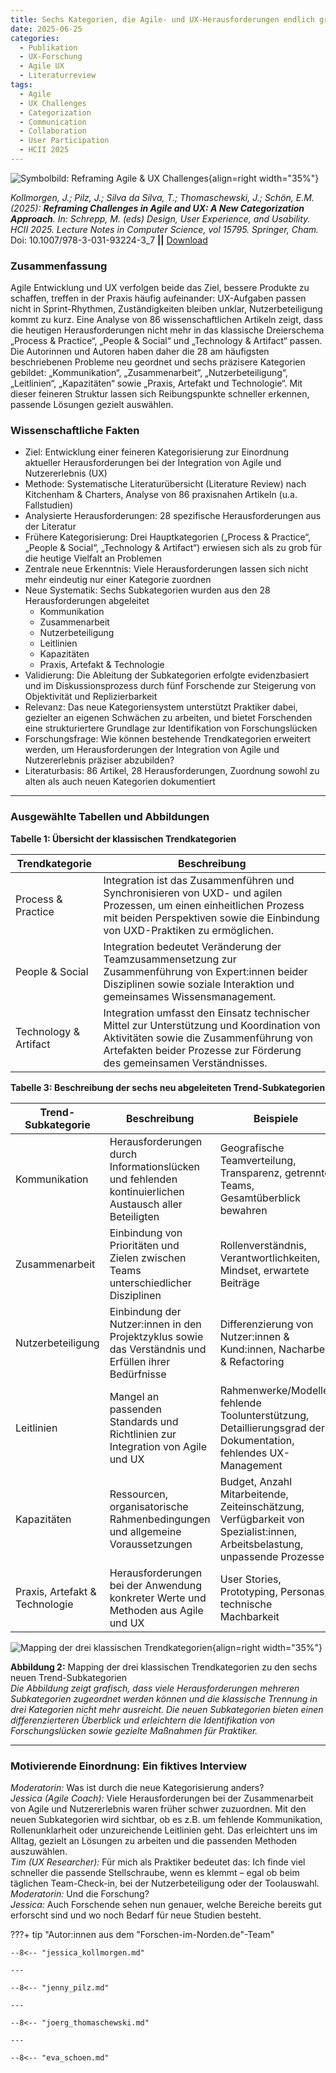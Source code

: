 ```yaml
---
title: Sechs Kategorien, die Agile- und UX-Herausforderungen endlich greifbar machen
date: 2025-06-25
categories:
  - Publikation
  - UX-Forschung
  - Agile UX
  - Literaturreview
tags:
  - Agile
  - UX Challenges
  - Categorization
  - Communication
  - Collaboration
  - User Participation
  - HCII 2025
---
```


![Symbolbild: Reframing Agile & UX Challenges](assets/2025-06-25-HCII-DUXU-2025_AgileUX_JK.jpg){align=right width="35%"}

*Kollmorgen, J.; Pilz, J.; Silva da Silva, T.; Thomaschewski, J.; Schön, E.M. (2025): __Reframing Challenges in Agile and UX: A New Categorization Approach__. In: Schrepp, M. (eds) *Design, User Experience, and Usability*. HCII 2025. Lecture Notes in Computer Science, vol 15795. Springer, Cham.* Doi: 10.1007/978-3-031-93224-3_7 **||** [Download](https://doi.org/10.1007/978-3-031-93224-3_7)



### Zusammenfassung

Agile Entwicklung und UX verfolgen beide das Ziel, bessere Produkte zu schaffen, treffen in der Praxis häufig aufeinander: UX-Aufgaben passen nicht in Sprint-Rhythmen, Zuständigkeiten bleiben unklar, Nutzerbeteiligung kommt zu kurz. Eine Analyse von 86 wissenschaftlichen Artikeln zeigt, dass die heutigen  Herausforderungen nicht mehr in das klassische Dreierschema „Process & Practice“, „People & Social“ und „Technology & Artifact“ passen. Die Autorinnen und Autoren haben daher die 28 am häufigsten beschriebenen Probleme neu geordnet und sechs präzisere Kategorien gebildet: „Kommunikation“, „Zusammenarbeit“, „Nutzerbeteiligung“, „Leitlinien“, „Kapazitäten“ sowie „Praxis, Artefakt und Technologie“. Mit dieser feineren Struktur lassen sich Reibungspunkte schneller erkennen, passende Lösungen gezielt auswählen.


<!-- more -->


### Wissenschaftliche Fakten

- Ziel: Entwicklung einer feineren Kategorisierung zur Einordnung aktueller Herausforderungen bei der Integration von Agile und Nutzererlebnis (UX)
- Methode: Systematische Literaturübersicht (Literature Review) nach Kitchenham & Charters, Analyse von 86 praxisnahen Artikeln (u.a. Fallstudien)
- Analysierte Herausforderungen: 28 spezifische Herausforderungen aus der Literatur
- Frühere Kategorisierung: Drei Hauptkategorien („Process & Practice“, „People & Social“, „Technology & Artifact“) erwiesen sich als zu grob für die heutige Vielfalt an Problemen
- Zentrale neue Erkenntnis: Viele Herausforderungen lassen sich nicht mehr eindeutig nur einer Kategorie zuordnen
- Neue Systematik: Sechs Subkategorien wurden aus den 28 Herausforderungen abgeleitet
  - Kommunikation
  - Zusammenarbeit
  - Nutzerbeteiligung
  - Leitlinien
  - Kapazitäten
  - Praxis, Artefakt & Technologie
- Validierung: Die Ableitung der Subkategorien erfolgte evidenzbasiert und im Diskussionsprozess durch fünf Forschende zur Steigerung von Objektivität und Replizierbarkeit
- Relevanz: Das neue Kategoriensystem unterstützt Praktiker dabei, gezielter an eigenen Schwächen zu arbeiten, und bietet Forschenden eine strukturiertere Grundlage zur Identifikation von Forschungslücken
- Forschungsfrage: Wie können bestehende Trendkategorien erweitert werden, um Herausforderungen der Integration von Agile und Nutzererlebnis präziser abzubilden?
- Literaturbasis: 86 Artikel, 28 Herausforderungen, Zuordnung sowohl zu alten als auch neuen Kategorien dokumentiert

---

### Ausgewählte Tabellen und Abbildungen

**Tabelle 1: Übersicht der klassischen Trendkategorien**

| Trendkategorie         | Beschreibung                                                                                                                                                                           |
|-----------------------|----------------------------------------------------------------------------------------------------------------------------------------------------------------------------------------|
| Process & Practice    | Integration ist das Zusammenführen und Synchronisieren von UXD- und agilen Prozessen, um einen einheitlichen Prozess mit beiden Perspektiven sowie die Einbindung von UXD-Praktiken zu ermöglichen. |
| People & Social       | Integration bedeutet Veränderung der Teamzusammensetzung zur Zusammenführung von Expert:innen beider Disziplinen sowie soziale Interaktion und gemeinsames Wissensmanagement.           |
| Technology & Artifact | Integration umfasst den Einsatz technischer Mittel zur Unterstützung und Koordination von Aktivitäten sowie die Zusammenführung von Artefakten beider Prozesse zur Förderung des gemeinsamen Verständnisses. |

**Tabelle 3: Beschreibung der sechs neu abgeleiteten Trend-Subkategorien**

| Trend-Subkategorie          | Beschreibung                                                                                           | Beispiele                                                |
|-----------------------------|--------------------------------------------------------------------------------------------------------|----------------------------------------------------------|
| Kommunikation               | Herausforderungen durch Informationslücken und fehlenden kontinuierlichen Austausch aller Beteiligten  | Geografische Teamverteilung, Transparenz, getrennte Teams, Gesamtüberblick bewahren |
| Zusammenarbeit              | Einbindung von Prioritäten und Zielen zwischen Teams unterschiedlicher Disziplinen                    | Rollenverständnis, Verantwortlichkeiten, Mindset, erwartete Beiträge |
| Nutzerbeteiligung           | Einbindung der Nutzer:innen in den Projektzyklus sowie das Verständnis und Erfüllen ihrer Bedürfnisse | Differenzierung von Nutzer:innen & Kund:innen, Nacharbeit & Refactoring   |
| Leitlinien                  | Mangel an passenden Standards und Richtlinien zur Integration von Agile und UX                        | Rahmenwerke/Modelle, fehlende Toolunterstützung, Detaillierungsgrad der Dokumentation, fehlendes UX-Management |
| Kapazitäten                 | Ressourcen, organisatorische Rahmenbedingungen und allgemeine Voraussetzungen                          | Budget, Anzahl Mitarbeitende, Zeiteinschätzung, Verfügbarkeit von Spezialist:innen, Arbeitsbelastung, unpassende Prozesse |
| Praxis, Artefakt & Technologie | Herausforderungen bei der Anwendung konkreter Werte und Methoden aus Agile und UX                   | User Stories, Prototyping, Personas, technische Machbarkeit |


![Mapping der drei klassischen Trendkategorien](assets/2025-06-25-HCII-DUXU-2025_AgileUX-Abb2.png){align=right width="35%"}

**Abbildung 2:** Mapping der drei klassischen Trendkategorien zu den sechs neuen Trend-Subkategorien  
*Die Abbildung zeigt grafisch, dass viele Herausforderungen mehreren Subkategorien zugeordnet werden können und die klassische Trennung in drei Kategorien nicht mehr ausreicht. Die neuen Subkategorien bieten einen differenzierteren Überblick und erleichtern die Identifikation von Forschungslücken sowie gezielte Maßnahmen für Praktiker.*

---

### Motivierende Einordnung: Ein fiktives Interview

*Moderatorin:* Was ist durch die neue Kategorisierung anders?  
*Jessica (Agile Coach):* Viele Herausforderungen bei der Zusammenarbeit von Agile und Nutzererlebnis waren früher schwer zuzuordnen. Mit den neuen Subkategorien wird sichtbar, ob es z.B. um fehlende Kommunikation, Rollenunklarheit oder unzureichende Leitlinien geht. Das erleichtert uns im Alltag, gezielt an Lösungen zu arbeiten und die passenden Methoden auszuwählen.  
*Tim (UX Researcher):* Für mich als Praktiker bedeutet das: Ich finde viel schneller die passende Stellschraube, wenn es klemmt – egal ob beim täglichen Team-Check-in, bei der Nutzerbeteiligung oder der Toolauswahl.  
*Moderatorin:* Und die Forschung?  
*Jessica:* Auch Forschende sehen nun genauer, welche Bereiche bereits gut erforscht sind und wo noch Bedarf für neue Studien besteht.


???+ tip "Autor:innen aus dem "Forschen-im-Norden.de"-Team"

    --8<-- "jessica_kollmorgen.md"

    ---
    
    --8<-- "jenny_pilz.md"

    ---
    
    --8<-- "joerg_thomaschewski.md"

    ---
    
    --8<-- "eva_schoen.md"


